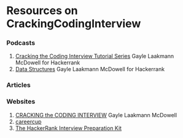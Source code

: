 # Resources on CrackingCodingInterview

### Podcasts
1. [Cracking the Coding Interview Tutorial Series](https://www.youtube.com/playlist?list=PLI1t_8YX-ApvFsH-DaFmAmdJboAnbg08P) Gayle Laakmann McDowell for Hackerrank
2. [Data Structures](https://www.youtube.com/playlist?list=PLI1t_8YX-Apv-UiRlnZwqqrRT8D1RhriX) Gayle Laakmann McDowell for Hackerrank

### Articles


### Websites
1. [CRACKING the CODING INTERVIEW](http://www.crackingthecodinginterview.com/) Gayle Laakmann McDowell
2. [careercup](https://careercup.com/)
3. [The HackerRank Interview Preparation Kit](https://www.hackerrank.com/interview/interview-preparation-kit)


